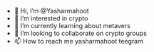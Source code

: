 - 👋 Hi, I’m @Yasharmahoot
- 👀 I’m interested in crypto
- 🌱 I’m currently learning about metavers
- 💞️ I’m looking to collaborate on crypto groups
- 📫 How to reach me yasharmahoot teegram

<!---
Yasharmahoot/Yasharmahoot is a ✨ special ✨ repository because its `README.md` (this file) appears on your GitHub profile.
You can click the Preview link to take a look at your changes.
--->

